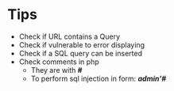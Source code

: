 # Tips

* Check if URL contains a Query
* Check if vulnerable to error displaying
* Check if a SQL query can be inserted
* Check comments in php
  * They are with **#**
  * To perform sql injection in form: _**admin'#**_
